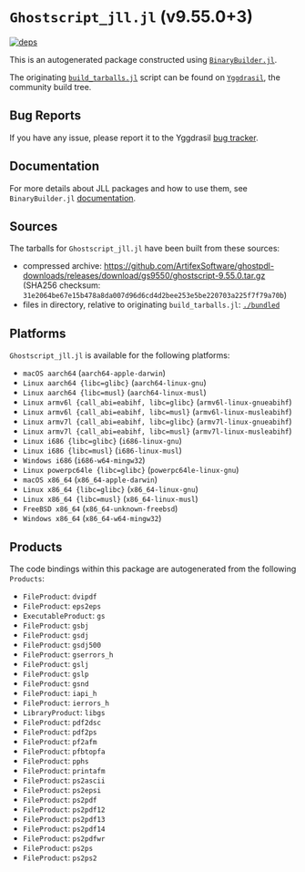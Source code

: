 # `Ghostscript_jll.jl` (v9.55.0+3)

[![deps](https://juliahub.com/docs/Ghostscript_jll/deps.svg)](https://juliahub.com/ui/Packages/Ghostscript_jll/A26Vb?page=2)

This is an autogenerated package constructed using [`BinaryBuilder.jl`](https://github.com/JuliaPackaging/BinaryBuilder.jl).

The originating [`build_tarballs.jl`](https://github.com/JuliaPackaging/Yggdrasil/blob/b6826e60ff1e9f40927a0885c872e40657a089fe/G/Ghostscript/build_tarballs.jl) script can be found on [`Yggdrasil`](https://github.com/JuliaPackaging/Yggdrasil/), the community build tree.

## Bug Reports

If you have any issue, please report it to the Yggdrasil [bug tracker](https://github.com/JuliaPackaging/Yggdrasil/issues).

## Documentation

For more details about JLL packages and how to use them, see `BinaryBuilder.jl` [documentation](https://docs.binarybuilder.org/stable/jll/).

## Sources

The tarballs for `Ghostscript_jll.jl` have been built from these sources:

* compressed archive: https://github.com/ArtifexSoftware/ghostpdl-downloads/releases/download/gs9550/ghostscript-9.55.0.tar.gz (SHA256 checksum: `31e2064be67e15b478a8da007d96d6cd4d2bee253e5be220703a225f7f79a70b`)
* files in directory, relative to originating `build_tarballs.jl`: [`./bundled`](https://github.com/JuliaPackaging/Yggdrasil/tree/b6826e60ff1e9f40927a0885c872e40657a089fe/G/Ghostscript/bundled)

## Platforms

`Ghostscript_jll.jl` is available for the following platforms:

* `macOS aarch64` (`aarch64-apple-darwin`)
* `Linux aarch64 {libc=glibc}` (`aarch64-linux-gnu`)
* `Linux aarch64 {libc=musl}` (`aarch64-linux-musl`)
* `Linux armv6l {call_abi=eabihf, libc=glibc}` (`armv6l-linux-gnueabihf`)
* `Linux armv6l {call_abi=eabihf, libc=musl}` (`armv6l-linux-musleabihf`)
* `Linux armv7l {call_abi=eabihf, libc=glibc}` (`armv7l-linux-gnueabihf`)
* `Linux armv7l {call_abi=eabihf, libc=musl}` (`armv7l-linux-musleabihf`)
* `Linux i686 {libc=glibc}` (`i686-linux-gnu`)
* `Linux i686 {libc=musl}` (`i686-linux-musl`)
* `Windows i686` (`i686-w64-mingw32`)
* `Linux powerpc64le {libc=glibc}` (`powerpc64le-linux-gnu`)
* `macOS x86_64` (`x86_64-apple-darwin`)
* `Linux x86_64 {libc=glibc}` (`x86_64-linux-gnu`)
* `Linux x86_64 {libc=musl}` (`x86_64-linux-musl`)
* `FreeBSD x86_64` (`x86_64-unknown-freebsd`)
* `Windows x86_64` (`x86_64-w64-mingw32`)

## Products

The code bindings within this package are autogenerated from the following `Products`:

* `FileProduct`: `dvipdf`
* `FileProduct`: `eps2eps`
* `ExecutableProduct`: `gs`
* `FileProduct`: `gsbj`
* `FileProduct`: `gsdj`
* `FileProduct`: `gsdj500`
* `FileProduct`: `gserrors_h`
* `FileProduct`: `gslj`
* `FileProduct`: `gslp`
* `FileProduct`: `gsnd`
* `FileProduct`: `iapi_h`
* `FileProduct`: `ierrors_h`
* `LibraryProduct`: `libgs`
* `FileProduct`: `pdf2dsc`
* `FileProduct`: `pdf2ps`
* `FileProduct`: `pf2afm`
* `FileProduct`: `pfbtopfa`
* `FileProduct`: `pphs`
* `FileProduct`: `printafm`
* `FileProduct`: `ps2ascii`
* `FileProduct`: `ps2epsi`
* `FileProduct`: `ps2pdf`
* `FileProduct`: `ps2pdf12`
* `FileProduct`: `ps2pdf13`
* `FileProduct`: `ps2pdf14`
* `FileProduct`: `ps2pdfwr`
* `FileProduct`: `ps2ps`
* `FileProduct`: `ps2ps2`
